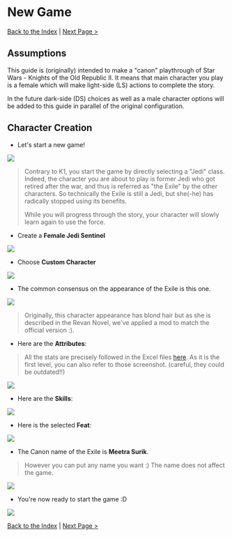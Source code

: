 # New Game
 
[Back to the Index](../index.md) | 
[Next Page >](../01_Prologue/011_Prologue.md)

## Assumptions

This guide is (originally) intended to make a "canon" playthrough of Star Wars - Knights
of the Old Republic II. It means that main character you play is a female which will make
light-side (LS) actions to complete the story.

In the future dark-side (DS) choices as well as a male character options will be added to
this guide in parallel of the original configuration.

## Character Creation

- Let's start a new game!

![](../../resources/images/screenshots/2021-01-02_20-43-35.png)

> Contrary to K1, you start the game by directly selecting a "Jedi" class.
> Indeed, the character you are about to play is former Jedi who got retired
> after the war, and thus is referred as "the Exile" by the other characters.
> So technically the Exile is still a Jedi, but she(-he) has radically stopped
> using its benefits.
> 
> While you will progress through the story, your character will slowly learn
> again to use the force.

- Create a **Female Jedi Sentinel**

![](../../resources/images/screenshots/2021-01-02_21-12-02.png)

- Choose **Custom Character**

![](../../resources/images/screenshots/2021-01-02_21-12-05.png)

- The common consensus on the appearance of the Exile is this one.

![](../../resources/images/screenshots/2021-01-02_21-12-19.png)

> Originally, this character appearance has blond hair but as she is described
> in the Revan Novel, we've applied a mod to match the official version :).

- Here are the **Attributes**:

> All the stats are precisely followed in the Excel files 
> [here](../../leveling/Kotor2_Leveling_v2.xlsx). As it is the first level,
> you can also refer to those screenshot. (careful, they could be outdated!!)


![](../../resources/images/screenshots/2021-01-02_21-12-45.png)

- Here are the **Skills**:

![](../../resources/images/screenshots/2021-01-02_21-13-17.png)

- Here is the selected **Feat**:

![](../../resources/images/screenshots/2021-01-02_21-13-37.png)

- The Canon name of the Exile is **Meetra Surik**.

> However you can put any name you want :) The name does not affect the game.

![](../../resources/images/screenshots/2021-01-02_21-14-21.png)

- You're now ready to start the game :D

![](../../resources/images/screenshots/2021-01-02_21-14-24.png)

[Back to the Index](../index.md) |
[Next Page >](../01_Prologue/011_Prologue.md)
